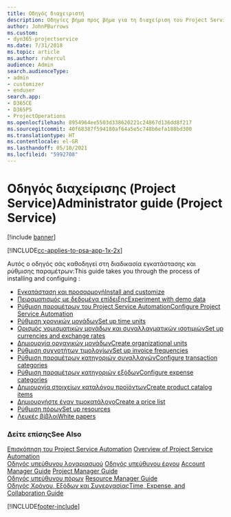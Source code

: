 ```yaml
---
title: Οδηγός διαχειριστή
description: Οδηγίες βήμα προς βήμα για τη διαχείριση του Project Service
author: JohnPBurrows
ms.custom:
- dyn365-projectservice
ms.date: 7/31/2018
ms.topic: article
ms.author: ruhercul
audience: Admin
search.audienceType:
- admin
- customizer
- enduser
search.app:
- D365CE
- D365PS
- ProjectOperations
ms.openlocfilehash: 8954964ee5503d338620221c24867d136dd8f217
ms.sourcegitcommit: 40f68387f594180af64a5e5c748b6efa188bd300
ms.translationtype: HT
ms.contentlocale: el-GR
ms.lasthandoff: 05/10/2021
ms.locfileid: "5992708"
---
```

# <a name="administrator-guide-project-service"></a><span data-ttu-id="af80e-103">Οδηγός διαχείρισης (Project Service)</span><span class="sxs-lookup"><span data-stu-id="af80e-103">Administrator guide (Project Service)</span></span>

[!include [banner](../includes/psa-now-project-operations.md)]

[!INCLUDE[cc-applies-to-psa-app-1x-2x](../includes/cc-applies-to-psa-app-1x-2x.md)]

<span data-ttu-id="af80e-104">Αυτός ο οδηγός σάς καθοδηγεί στη διαδικασία εγκατάστασης και ρύθμισης παραμέτρων:</span><span class="sxs-lookup"><span data-stu-id="af80e-104">This guide takes you through the process of installing and configuing :</span></span>  
  
- [<span data-ttu-id="af80e-105">Εγκατάσταση και προσαρμογή</span><span class="sxs-lookup"><span data-stu-id="af80e-105">Install and customize</span></span>](install-customize.md)
- [<span data-ttu-id="af80e-106">Πειραματισμός με δεδομένα επίδειξης</span><span class="sxs-lookup"><span data-stu-id="af80e-106">Experiment with demo data</span></span>](use-demo-data.md)
- [<span data-ttu-id="af80e-107">Ρύθμιση παραμέτρων του Project Service Automation</span><span class="sxs-lookup"><span data-stu-id="af80e-107">Configure Project Service Automation</span></span>](configure.md)
- [<span data-ttu-id="af80e-108">Ρύθμιση χρονικών μονάδων</span><span class="sxs-lookup"><span data-stu-id="af80e-108">Set up time units</span></span>](set-up-time-units.md)
- [<span data-ttu-id="af80e-109">Ορισμός νομισματικών μονάδων και συναλλαγματικών ισοτιμιών</span><span class="sxs-lookup"><span data-stu-id="af80e-109">Set up currencies and exchange rates</span></span>](set-up-currencies-exchange-rates.md)
- [<span data-ttu-id="af80e-110">Δημιουργία οργανικών μονάδων</span><span class="sxs-lookup"><span data-stu-id="af80e-110">Create organizational units</span></span>](create-organizational-units.md)
- [<span data-ttu-id="af80e-111">Ρύθμιση συχνοτήτων τιμολογίων</span><span class="sxs-lookup"><span data-stu-id="af80e-111">Set up invoice frequencies</span></span>](set-up-invoice-frequencies.md)
- [<span data-ttu-id="af80e-112">Ρύθμιση παραμέτρων κατηγοριών συναλλαγών</span><span class="sxs-lookup"><span data-stu-id="af80e-112">Configure transaction categories</span></span>](configure-transaction-categories.md)
- [<span data-ttu-id="af80e-113">Ρύθμιση παραμέτρων κατηγοριών εξόδων</span><span class="sxs-lookup"><span data-stu-id="af80e-113">Configure expense categories</span></span>](configure-expense-categories.md)
- [<span data-ttu-id="af80e-114">Δημιουργία στοιχείων καταλόγου προϊόντων</span><span class="sxs-lookup"><span data-stu-id="af80e-114">Create product catalog items</span></span>](create-product-catalog-items.md)
- [<span data-ttu-id="af80e-115">Δημιουργήστε έναν τιμοκατάλογο</span><span class="sxs-lookup"><span data-stu-id="af80e-115">Create a price list</span></span>](create-price-list.md)
- [<span data-ttu-id="af80e-116">Ρύθμιση πόρων</span><span class="sxs-lookup"><span data-stu-id="af80e-116">Set up resources</span></span>](set-up-resources.md)
- [<span data-ttu-id="af80e-117">Λευκές βίβλοι</span><span class="sxs-lookup"><span data-stu-id="af80e-117">White papers</span></span>](white-papers.md)
  
### <a name="see-also"></a><span data-ttu-id="af80e-118">Δείτε επίσης</span><span class="sxs-lookup"><span data-stu-id="af80e-118">See Also</span></span>  
 <span data-ttu-id="af80e-119">[Επισκόπηση του Project Service Automation](../psa/overview.md)  </span><span class="sxs-lookup"><span data-stu-id="af80e-119">[Overview of Project Service Automation](../psa/overview.md)  </span></span>  
 <span data-ttu-id="af80e-120">[Οδηγός υπεύθυνου λογαριασμού](../psa/account-manager-guide.md) [Οδηγός υπεύθυνου έργου](../psa/project-manager-guide.md) </span><span class="sxs-lookup"><span data-stu-id="af80e-120">[Account Manager Guide](../psa/account-manager-guide.md) [Project Manager Guide](../psa/project-manager-guide.md) </span></span>  
 <span data-ttu-id="af80e-121">[Οδηγός υπεύθυνου πόρων](../psa/resource-manager-guide.md) </span><span class="sxs-lookup"><span data-stu-id="af80e-121">[Resource Manager Guide](../psa/resource-manager-guide.md) </span></span>  
 [<span data-ttu-id="af80e-122">Οδηγός Χρόνου, Εξόδων και Συνεργασίας</span><span class="sxs-lookup"><span data-stu-id="af80e-122">Time, Expense, and Collaboration Guide</span></span>](../psa/time-expense-collaboration-guide.md)


[!INCLUDE[footer-include](../includes/footer-banner.md)]